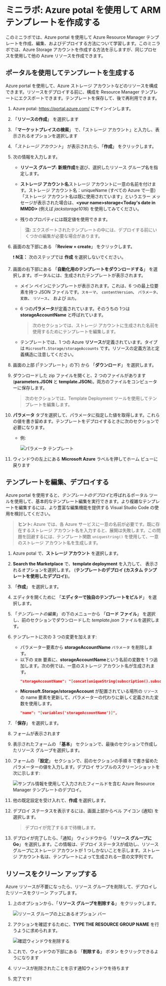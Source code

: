 ﻿# ミニラボ: Azure potal を使用して ARM テンプレートを作成する

このミニラボでは、Azure portal を使用して Azure Resource Manager テンプレートを作成、編集、およびデプロイする方法について学習します。このミニラボでは、Azure Storage アカウントを作成する方法を示しますが、同じプロセスを使用して他の Azure リソースを作成できます。

## ポータルを使用してテンプレートを生成する

Azure portal を使用して、Azure ストレージ アカウントなどのリソースを構成できます。リソースをデプロイする前に、構成を Resource Manager テンプレートにエクスポートできます。テンプレートを保存して、後で再利用できます。

1. Azure potal: https://portal.azure.com/ にサインインします。

1. 「**リソースの作成**」 を選択します

1. 「**マーケットプレイスの検索**」 で、「ストレージ アカウント」と入力し、表示されるオプションを選択します

1. 「*ストレージ アカウント*」 が表示されたら、「**作成**」 をクリックします。

1. 次の情報を入力します。

    * **リソース グループ:** **新規作成**を選び、選択したリソース グループ名を指定します。 
    * **ストレージ アカウント名**ストレージ アカウントに一意の名前を付けます。ストレージ アカウント名：uniqueName (すべての Azure で一意)「ストレージ アカウント名は既に使用されています」というエラー メッセージが表示された場合は、**\<your name\>storage\<Today's date in MMDD\>** (例えば *jackstorage1016*) を使用してみてください。
    
    * 残りのプロパティには既定値を使用できます。
    > **注:** エクスポートされたテンプレートの中には、デプロイする前にいくつかの編集が必要な場合があります。

1. 画面の左下部にある 「**Review + create**」 をクリックします。

    ❗️ **N注：**  次のステップでは **作成** を選択しないでください。

1. 画面の右下部にある 「**自動化用のテンプレートをダウンロードする**」 を選択します。ポータルには、生成されたテンプレートが表示されます。

    * メイン ペインにテンプレートが表示されます。これは、6 つの最上位要素を持つ JSON ファイルです。`スキーマ`、 `contentVersion`、 `パラメータ`、 `変数`、 `リソース`、 および `出力`。

    * 6 つの**パラメータ**が定義されています。そのうちの 1つは **storageAccountName** と呼ばれています。 
        > 次のセクションでは、ストレージ アカウントに生成された名前を使用するためにテンプレートを編集します。

    * テンプレートでは、1 つの Azure **リソース**が定義されています。タイプは `Microsoft.Storage/storageAccounts` です。リソースの定義方法と定義構造に注意してください。
    
1. 画面の上部 (「テンプレート」の下) から 「**ダウンロード**」 を選択します。 

1. ダウンロードした zip ファイルを開くと、2 つのファイルがあります (**parameters.JSON** と  **template.JSON**)。両方のファイルをコンピューターに保存します。 
    > 次のセクションでは、Template Deployment ツールを使用してテンプレートを編集します。

1. **パラメータ** タブを選択して、パラメータに指定した値を取得します。これらの値を書き留めます。テンプレートをデプロイするときに次のセクションで必要になります。
    * 例:

        ![パラメータ テンプレート](../../Linked_Image_Files/template-parameters.png)

1. ウィンドウの左上にある **Microsoft Azure** ラベルを押してホーム ビューに戻ります
 
## テンプレートを編集、デプロイする

Azure portal を使用すると、*テンプレートのデプロイ*と呼ばれるポータル ツールを使用して、基本的なテンプレート編集を実行できます。より複雑なテンプレートを編集するには、より豊富な編集機能を提供する Visual Studio Code の使用を検討してください。

> **ヒント:** Azure では、各 Azure サービスに一意の名前が必要です。既に存在するストレージ アカウント名を入力すると、展開は失敗します。この問題を回避するには、テンプレート関数 `uniquestring()` を使用して、一意のストレージ アカウント名を生成します。

1. Azure potal で、**ストレージ アカウント** を選択します。

1. **Search the Marketplace** で、**template deployment** を入力して、 表示されるオプションを選択します。
(**テンプレートのデプロイ (カスタム テンプレートを使用したデプロイ)**)。

1. 「**作成**」 を選択します。

1. エディタを開くために 「**エディターで独自のテンプレートをビルド**」 を選択します。

1. 「*テンプレートの編集*」 の下のメニューから 「**ロード ファイル**」 を選択し、前のセクションでダウンロードした *template.json* ファイルを選択します。

1. テンプレートに次の 3 つの変更を加えます:

    * パラメーター要素から **storageAccountName** `パラメータ` を削除します。 
    * 以下の `変数` 要素に、**storageAccountName**という名前の変数を 1 つ追加します。次の例では、一意のストレージ アカウント名が生成されます。
        ```JSON
        "storageAccountName": "[concat(uniqueString(subscription().subscriptionId), 'storage')]"
        ```
    * **Microsoft.Storage/storageAccount** が配置されている場所の `リソース` の name 要素を更新して、パラメーターの代わりに新しく定義された変数を使用します。
       ```json
       "name": "[variables('storageAccountName')]",
       ```   

1. 「**保存**」 を選択します。

1. フォームが表示されます

1. 表示されたフォームの 「**基本**」 セクションで、最後のセクションで作成したリソース グループを選択します。

1. フォームの 「**設定**」 セクションで、前のセクションの手順 8 で書き留めたパラメーターの値を入力します。デプロイ サンプルのスクリーンショットを次に示します:

    ![サンプル情報を使用して入力されたフィールドを含む Azure Resource Manager テンプレートのデプロイ。](../../Linked_Image_Files/1f-azure-resource-manager-template-tutorial-deploy.png)

1. 他の既定設定を受け入れて、**作成** を選択します。

1. デプロイ ステータスを表示するには、画面上部からベル アイコン (通知) を選択します。
    > デプロイが完了するまで待機します。

1. デプロイが完了したら、「通知」 ウィンドウから 「**リソース グループに Go**」 を選択します。この情報は、デプロイ ステータスが成功し、リソース グループにストレージ アカウントが 1 つしかないことを示します。ストレージ アカウント名は、テンプレートによって生成される一意の文字列です。 

## リソースをクリーン アップする

Azure リソースが不要になったら、リソース グループを削除して、デプロイしたリソースをクリーン アップします。

1. 上のオプションから、「**リソース グループを削除する**」 をクリックします。

    ![リソース グループの上にあるオプション バー](../../Linked_Image_Files/delete-resource-group-option.png)

1. アクションを確認するために、**TYPE THE RESOURCE GROUP NAME** を行うように求められます。

    ![確認ウィンドウを削除する](../../Linked_Image_Files/delete-confirmation.png)

1. これで、ウィンドウの下部にある 「**削除する**」 ボタン をクリックできるようになります

1. リソースが削除されたことを示す通知ウィンドウを待ちます

1. 完了です!

